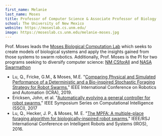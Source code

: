 ```yaml
---
first_name: Melanie
last_name: Moses
title: Professor of Computer Science & Associate Professor of Biology
school: The University of New Mexico
website: https://moseslab.cs.unm.edu/
image: https://moseslab.cs.unm.edu/melanie-moses.jpg
---
```

Prof. Moses leads the [Moses Biological Computation Lab](https://moseslab.cs.unm.edu/) which seeks to create models of biological systems and apply the insights gained from those systems to swarm robotics. Additionally, Prof. Moses is the PI for two programs seeking to diversify computer science: [NM CSforAll](https://cs4all.cs.unm.edu/) and [NASA Swarmathon](http://nasaswarmathon.com/)
* Lu, Q., Fricke, G.M., & Moses, M.E. "[Comparing Physical and Simulated Performance of a Deterministic and a Bio-inspired Stochastic Foraging Strategy for Robot Swarms.](https://www.cs.unm.edu/~lukey11/ICRA2019.pdf)" IEEE International Conference on Robotics and Automation (ICRA), 2019.
* Ericksen, John, et al. "[Automatically evolving a general controller for robot swarms.](https://ieeexplore.ieee.org/document/8285399)" IEEE Symposium Series on Computational Intelligence (SSCI), 2017
* Lu, Q., Hecker, J. P., & Moses, M. E. "[The MPFA: A multiple-place foraging algorithm for biologically-inspired robot swarms.](https://ieeexplore.ieee.org/abstract/document/7759561)" IEEE/RSJ International Conference on Intelligent Robots and Systems (IROS), 2016.
